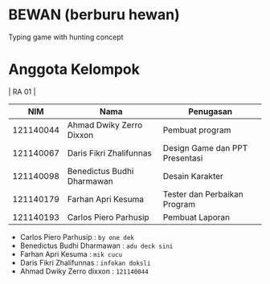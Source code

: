 # BEWAN  (berburu hewan)
Typing game with hunting concept


# Anggota Kelompok

| RA 01 |

|    NIM    |              Nama            |         Penugasan              |
| --------- | ---------------------------- | ------------------------------ |
| 121140044 | Ahmad Dwiky Zerro Dixxon     | Pembuat program                |
| 121140067 | Daris Fikri Zhalifunnas      | Design Game dan PPT Presentasi |
| 121140098 | Benedictus Budhi Dharmawan   | Desain Karakter                |
| 121140179 | Farhan Apri Kesuma           | Tester dan Perbaikan Program   |
| 121140193 | Carlos Piero Parhusip        | Pembuat Laporan

- Carlos Piero Parhusip      :  `by one dek`
- Benedictus Budhi Dharmawan : `adu deck sini`
- Farhan Apri Kesuma         : `mik cucu`
- Daris Fikri Zhalifunnas    : `infokan doksli`
- Ahmad Dwiky Zerro dixxon   : `121140044`
